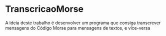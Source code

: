 # TranscricaoMorse
A ideia deste trabalho é desenvolver um programa que consiga transcrever mensagens do Código Morse para mensagens de textos, e vice-versa
